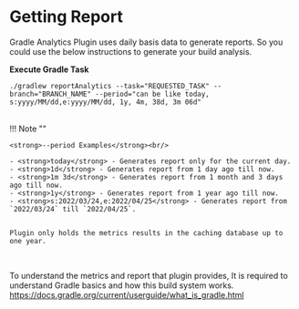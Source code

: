 <!--
 MIT License
 Copyright (c) 2024 Mehdi Janbarari (@janbarari)

 Permission is hereby granted, free of charge, to any person obtaining a copy
 of this software and associated documentation files (the "Software"), to deal
 in the Software without restriction, including without limitation the rights
 to use, copy, modify, merge, publish, distribute, sublicense, and/or sell
 copies of the Software, and to permit persons to whom the Software is
 furnished to do so, subject to the following conditions:

 The above copyright notice and this permission notice shall be included in all
 copies or substantial portions of the Software.

 THE SOFTWARE IS PROVIDED "AS IS", WITHOUT WARRANTY OF ANY KIND, EXPRESS OR
 IMPLIED, INCLUDING BUT NOT LIMITED TO THE WARRANTIES OF MERCHANTABILITY,
 FITNESS FOR A PARTICULAR PURPOSE AND NONINFRINGEMENT. IN NO EVENT SHALL THE
 AUTHORS OR COPYRIGHT HOLDERS BE LIABLE FOR ANY CLAIM, DAMAGES OR OTHER
 LIABILITY, WHETHER IN AN ACTION OF CONTRACT, TORT OR OTHERWISE, ARISING FROM,
 OUT OF OR IN CONNECTION WITH THE SOFTWARE OR THE USE OR OTHER DEALINGS IN THE
 SOFTWARE.
-->

# Getting Report
Gradle Analytics Plugin uses daily basis data to generate reports. So you could use the below instructions to generate your build analysis.

<strong>Execute Gradle Task</strong><br/>
```Gradle
./gradlew reportAnalytics --task="REQUESTED_TASK" --branch="BRANCH_NAME" --period="can be like today, s:yyyy/MM/dd,e:yyyy/MM/dd, 1y, 4m, 38d, 3m 06d"
```

<br/>
!!! Note ""
    
    <strong>--period Examples</strong><br/>

    - <strong>today</strong> - Generates report only for the current day.
    - <strong>1d</strong> - Generates report from 1 day ago till now.
    - <strong>1m 3d</strong> - Generates report from 1 month and 3 days ago till now.
    - <strong>1y</strong> - Generates report from 1 year ago till now.
    - <strong>s:2022/03/24,e:2022/04/25</strong> - Generates report from `2022/03/24` till `2022/04/25`.
    

    Plugin only holds the metrics results in the caching database up to one year.

<br/>

To understand the metrics and report that plugin provides, It is required to understand Gradle basics and how this build
system works.<br /><a href="https://docs.gradle.org/current/userguide/what_is_gradle.html" target="_blank">https://docs.gradle.org/current/userguide/what_is_gradle.html</a>
<br/>

<br/>
